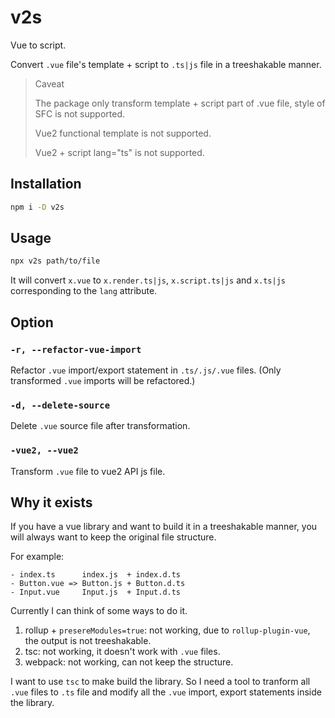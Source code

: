 # v2s

Vue to script.

Convert `.vue` file's template + script to `.ts|js` file in a treeshakable manner.

> Caveat
>
> The package only transform template + script part of .vue file, style of SFC is not supported.
>
> Vue2 functional template is not supported.
>
> Vue2 + script lang="ts" is not supported.

## Installation

```bash
npm i -D v2s
```

## Usage

```bash
npx v2s path/to/file
```

It will convert `x.vue` to `x.render.ts|js`, `x.script.ts|js` and `x.ts|js` corresponding to the `lang` attribute.

## Option

### `-r, --refactor-vue-import`

Refactor `.vue` import/export statement in `.ts/.js/.vue` files. (Only transformed `.vue` imports will be refactored.)

### `-d, --delete-source`

Delete `.vue` source file after transformation.

### `-vue2, --vue2`

Transform `.vue` file to vue2 API js file.

## Why it exists

If you have a vue library and want to build it in a treeshakable manner, you will always want to keep the original file structure.

For example:

```
- index.ts      index.js  + index.d.ts
- Button.vue => Button.js + Button.d.ts
- Input.vue     Input.js  + Input.d.ts
```

Currently I can think of some ways to do it.

1. rollup + `presereModules=true`: not working, due to `rollup-plugin-vue`, the output is not treeshakable.
2. tsc: not working, it doesn't work with `.vue` files.
3. webpack: not working, can not keep the structure.

I want to use `tsc` to make build the library. So I need a tool to tranform all `.vue` files to `.ts` file and modify all the `.vue` import, export statements inside the library.
